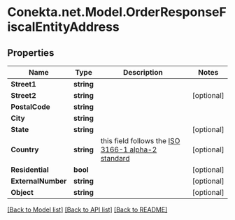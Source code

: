 # Conekta.net.Model.OrderResponseFiscalEntityAddress

## Properties

Name | Type | Description | Notes
------------ | ------------- | ------------- | -------------
**Street1** | **string** |  | 
**Street2** | **string** |  | [optional] 
**PostalCode** | **string** |  | 
**City** | **string** |  | 
**State** | **string** |  | [optional] 
**Country** | **string** | this field follows the [ISO 3166-1 alpha-2 standard](https://en.wikipedia.org/wiki/ISO_3166-1_alpha-2) | [optional] 
**Residential** | **bool** |  | [optional] 
**ExternalNumber** | **string** |  | [optional] 
**Object** | **string** |  | [optional] 

[[Back to Model list]](../README.md#documentation-for-models) [[Back to API list]](../README.md#documentation-for-api-endpoints) [[Back to README]](../README.md)

